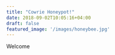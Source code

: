 ```yaml
---
title: "Cowrie Honeypot!"
date: 2018-09-02T10:05:16+04:00
draft: false
featured_image: '/images/honeybee.jpg'
---
```


Welcome

